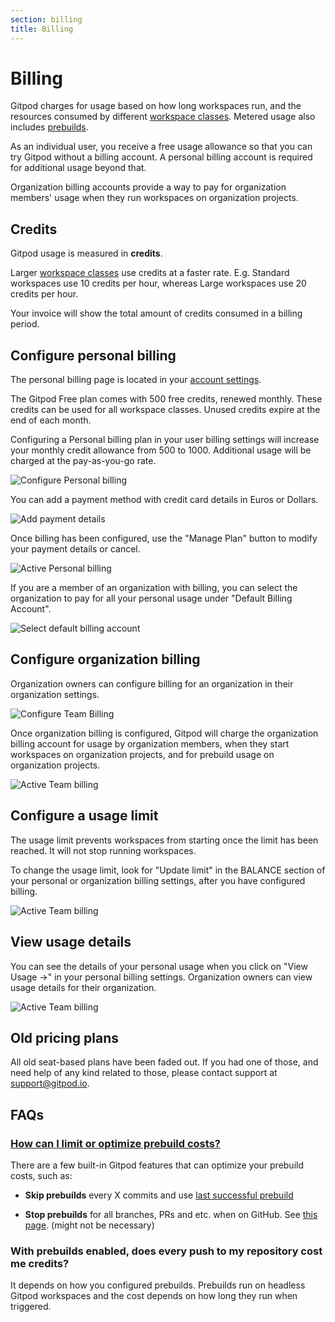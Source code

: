 ```yaml
---
section: billing
title: Billing
---
```


<script context="module">
  export const prerender = true;
</script>

# Billing

Gitpod charges for usage based on how long workspaces run, and the resources consumed by different [workspace classes](/docs/configure/workspaces/workspace-classes). Metered usage also includes [prebuilds](/docs/configure/projects/prebuilds).

As an individual user, you receive a free usage allowance so that you can try Gitpod without a billing account. A personal billing account is required for additional usage beyond that.

Organization billing accounts provide a way to pay for organization members' usage when they run workspaces on organization projects.

## Credits

Gitpod usage is measured in **credits**.

Larger [workspace classes](/docs/configure/workspaces/workspace-classes) use credits at a faster rate. E.g. Standard workspaces use 10 credits per hour, whereas Large workspaces use 20 credits per hour.

Your invoice will show the total amount of credits consumed in a billing period.

## Configure personal billing

The personal billing page is located in your [account settings](https://gitpod.io/account).

The Gitpod Free plan comes with 500 free credits, renewed monthly. These credits can be used for all workspace classes. Unused credits expire at the end of each month.

Configuring a Personal billing plan in your user billing settings will increase your monthly credit allowance from 500 to 1000. Additional usage will be charged at the pay-as-you-go rate.

![Configure Personal billing](../../static/images/docs/billing/configure-personal-billing.png)

You can add a payment method with credit card details in Euros or Dollars.

![Add payment details](../../static/images/docs/billing/add-personal-payment-details.png)

Once billing has been configured, use the "Manage Plan" button to modify your payment details or cancel.

![Active Personal billing](../../static/images/docs/billing/active-personal-billing.png)

If you are a member of an organization with billing, you can select the organization to pay for all your personal usage under "Default Billing Account".

![Select default billing account](../../static/images/docs/billing/select-default-billing-account.png)

## Configure organization billing

Organization owners can configure billing for an organization in their organization settings.

![Configure Team Billing](../../static/images/docs/billing/configure-team-billing.png)

Once organization billing is configured, Gitpod will charge the organization billing account for usage by organization members, when they start workspaces on organization projects, and for prebuild usage on organization projects.

![Active Team billing](../../static/images/docs/billing/active-team-billing.png)

## Configure a usage limit

The usage limit prevents workspaces from starting once the limit has been reached. It will not stop running workspaces.

To change the usage limit, look for "Update limit" in the BALANCE section of your personal or organization billing settings, after you have configured billing.

![Active Team billing](../../static/images/docs/billing/update-usage-limit-2.png)

## View usage details

You can see the details of your personal usage when you click on "View Usage →" in your personal billing settings. Organization owners can view usage details for their organization.

![Active Team billing](../../static/images/docs/billing/view-team-usage-details.png)

## Old pricing plans

All old seat-based plans have been faded out. If you had one of those, and need help of any kind related to those, please contact support at support@gitpod.io.

## FAQs

### [How can I limit or optimize prebuild costs?](https://discord.com/channels/816244985187008514/1070648758716600371)

<!-- DISCORD_BOT_FAQ - DO NOT REMOVE -->

There are a few built-in Gitpod features that can optimize your prebuild costs, such as:

- **Skip prebuilds** every X commits and use [last successful prebuild](https://www.gitpod.io/docs/configure/projects/last-successful-prebuild)

- **Stop prebuilds** for all branches, PRs and etc. when on GitHub. See [this page](https://www.gitpod.io/docs/references/gitpod-yml/#github). (might not be necessary)

### With prebuilds enabled, does every push to my repository cost me credits?

It depends on how you configured prebuilds. Prebuilds run on headless Gitpod workspaces and the cost depends on how long they run when triggered.
